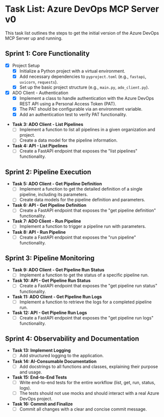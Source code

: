 # Task List: Azure DevOps MCP Server v0

This task list outlines the steps to get the initial version of the Azure DevOps MCP Server up and running.

## Sprint 1: Core Functionality

*   [x] Project Setup
    *   [x] Initialize a Python project with a virtual environment.
    *   [x] Add necessary dependencies to `pyproject.toml` (e.g., `fastapi`, `uvicorn`, `requests`).
    *   [x] Set up the basic project structure (e.g., `main.py`, `ado_client.py`).

*   [x] ADO Client - Authentication
    *   [x] Implement a class to handle authentication with the Azure DevOps REST API using a Personal Access Token (PAT).
    *   [x] The PAT should be configurable via an environment variable.
    *   [x] Add an authentication test to verify PAT functionality.

*   **Task 3: ADO Client - List Pipelines**
    *   [ ] Implement a function to list all pipelines in a given organization and project.
    *   [ ] Create a data model for the pipeline information.

*   **Task 4: API - List Pipelines**
    *   [ ] Create a FastAPI endpoint that exposes the "list pipelines" functionality.

## Sprint 2: Pipeline Execution

*   **Task 5: ADO Client - Get Pipeline Definition**
    *   [ ] Implement a function to get the detailed definition of a single pipeline, including its parameters.
    *   [ ] Create data models for the pipeline definition and parameters.

*   **Task 6: API - Get Pipeline Definition**
    *   [ ] Create a FastAPI endpoint that exposes the "get pipeline definition" functionality.

*   **Task 7: ADO Client - Run Pipeline**
    *   [ ] Implement a function to trigger a pipeline run with parameters.

*   **Task 8: API - Run Pipeline**
    *   [ ] Create a FastAPI endpoint that exposes the "run pipeline" functionality.

## Sprint 3: Pipeline Monitoring

*   **Task 9: ADO Client - Get Pipeline Run Status**
    *   [ ] Implement a function to get the status of a specific pipeline run.

*   **Task 10: API - Get Pipeline Run Status**
    *   [ ] Create a FastAPI endpoint that exposes the "get pipeline run status" functionality.

*   **Task 11: ADO Client - Get Pipeline Run Logs**
    *   [ ] Implement a function to retrieve the logs for a completed pipeline run.

*   **Task 12: API - Get Pipeline Run Logs**
    *   [ ] Create a FastAPI endpoint that exposes the "get pipeline run logs" functionality.

## Sprint 4: Observability and Documentation

*   **Task 13: Implement Logging**
    *   [ ] Add structured logging to the application.

*   **Task 14: AI-Consumable Documentation**
    *   [ ] Add docstrings to all functions and classes, explaining their purpose and usage.

*   **Task 15: End-to-End Tests**
    *   [ ] Write end-to-end tests for the entire workflow (list, get, run, status, logs).
    *   [ ] The tests should not use mocks and should interact with a real Azure DevOps project.

*   **Task 16: Commit and Finalize**
    *   [ ] Commit all changes with a clear and concise commit message.
